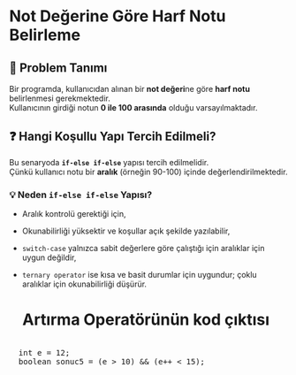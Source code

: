 #  Not Değerine Göre Harf Notu Belirleme

## 📌 Problem Tanımı
Bir programda, kullanıcıdan alınan bir **not değeri**ne göre **harf notu** belirlenmesi gerekmektedir.  
Kullanıcının girdiği notun **0 ile 100 arasında** olduğu varsayılmaktadır.

## ❓ Hangi Koşullu Yapı Tercih Edilmeli?

Bu senaryoda **`if-else if-else`** yapısı tercih edilmelidir.  
Çünkü kullanıcı notu bir **aralık** (örneğin 90-100) içinde değerlendirilmektedir.

### 💡 Neden `if-else if-else` Yapısı?
- Aralık kontrolü gerektiği için,
- Okunabilirliği yüksektir ve koşullar açık şekilde yazılabilir,
- `switch-case` yalnızca sabit değerlere göre çalıştığı için aralıklar için uygun değildir,
- `ternary operator` ise kısa ve basit durumlar için uygundur; çoklu aralıklar için okunabilirliği düşürür.

  # Artırma Operatörünün kod çıktısı
<pre> 
  int e = 12;
  boolean sonuc5 = (e > 10) && (e++ < 15);  
</pre>
